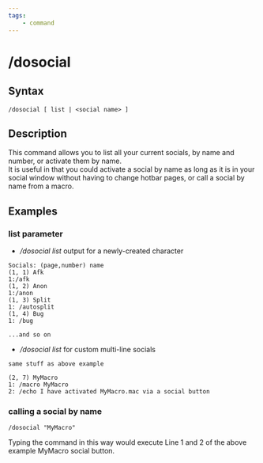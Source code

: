 ```yaml
---
tags:
    - command
---
```

# /dosocial

## Syntax

```eqcommand
/dosocial [ list | <social name> ]
```

## Description

This command allows you to list all your current socials, by name and number, or activate them by name.  
It is useful in that you could activate a social by name as long as it is in your social window without having to change hotbar pages, or call a social by name from a macro.

## Examples

### list parameter

* _/dosocial list_ output for a newly-created character

```text
Socials: (page,number) name
(1, 1) Afk
1:/afk
(1, 2) Anon
1:/anon
(1, 3) Split
1: /autosplit
(1, 4) Bug
1: /bug

...and so on
```

* _/dosocial list_ for custom multi-line socials

```text
same stuff as above example

(2, 7) MyMacro
1: /macro MyMacro
2: /echo I have activated MyMacro.mac via a social button
```

### calling a social by name

```text
/dosocial "MyMacro"
```

Typing the command in this way would execute Line 1 and 2 of the above example MyMacro social button.

